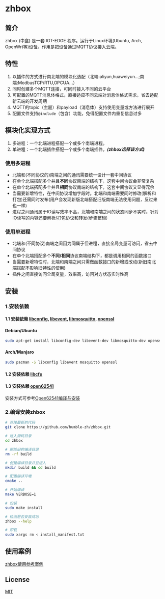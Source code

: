 # zhbox

## 简介

zhbox (中盒) 是一套 IOT-EDGE 程序。运行于Linux环境(Ubuntu, Arch, OpenWrt等)设备。作用是把设备通过MQTT协议接入云端。

## 特性

1. 以插件的方式进行南北端的模块化选配（北端:aliyun,huaweiyun...;南端:ModbusTCP/RTU,OPCUA...）
2. 同时创建多个MQTT连接，可同时接入不同的云平台
3. 可配置的MQTT消息体格式，直接适应不同云端对消息体格式需求，省去适配新云端的开发周期
4. MQTT的topic（主题）和payload（消息体）支持使用变量或方法进行展开
5. 配置文件支持`@include`（包含）功能，免得配置文件内重复信息过多

## 模块化实现方式

1. 多进程：一个北端进程搭配一个或多个南端进程。
2. 单进程：一个北端插件搭配一个或多个南端插件。***(zhbox选择该方式)***

### 使用多进程

- 北端和(不同协议的)南端之间的通讯需要统一设计一套中间协议
- 在单个北端搭配多个并且**不同**协议南端的结构下，这套中间协议会非常复杂
- 在单个北端搭配多个并且**相同**协议南端的结构下，这套中间协议又显得冗余
- 当需要新增特性，在中间协议增加字段时，北端和南端需要同时修改(解析和打包)还需同时发布(用户会发现新版北端搭配旧版南端无法使用问题，反过来也一样)
- 进程之间通讯属于IO读写效率不高，北端和南端之间的状态同步不实时，针对IO读写的内容还要解析/打包协议和转发(步骤繁琐)

### 使用单进程

- 北端和(不同协议)南端之间因为同属于但进程，直接全局变量可访问，省去中间协议
- 在单个北端搭配多个**不同/相同**协议南端结构下，都是调用相同的函数接口
- 当需要新增特性时，北端和南端之间只需做函数接口的新增或改动(新旧南北端搭配不影响旧特性的使用)
- 插件之间直接访问全局变量，效率高，访问对方状态实时性高

## 安装

### 1.安装依赖

#### 1.1 安装依赖 [libconfig](https://hyperrealm.github.io/libconfig/), [libevent](https://libevent.org/), [libmosquitto](https://mosquitto.org/), [openssl](https://www.openssl.org/)

#### Debian/Ubuntu
```bash
sudo apt-get install libconfig-dev libevent-dev libmosquitto-dev openssl libssl-dev
```

#### Arch/Manjaro
```bash
sudo pacman -S libconfig libevent mosquitto openssl
```

#### 1.2 安装依赖 [libcfu](http://libcfu.sourceforge.net/)

#### 1.3 安装依赖 [open62541](https://open62541.org/)

安装方式可参考[Open62541编译与安装](https://humble-zh.github.io/2021/02/28/Open62541%E7%BC%96%E8%AF%91%E4%B8%8E%E5%AE%89%E8%A3%85/)

### 2.编译安装zhbox

```bash
# 克隆最新的代码
git clone https://github.com/humble-zh/zhbox.git

# 进入源码目录
cd zhbox

# 删除旧的编译目录
rm -rf build

# 创建编译目录并且进入
mkdir build && cd build

# 配置编译环境
cmake ..

# 开始编译
make VERBOSE=1

# 安装
sudo make install

# 检测是否安装成功
zhbox --help

# 卸载
sudo xargs rm < install_manifest.txt
```

## 使用案例

[zhbox使用参考案例](https://humble-zh.github.io/zhbox/)

## License

[MIT](./LICENSE)
